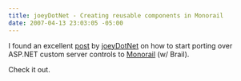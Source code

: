 ```yaml
---
title: joeyDotNet - Creating reusable components in Monorail
date: 2007-04-13 23:03:05 -05:00
---
```


I found an excellent [post](http://joeydotnet.com/blog/archive/2007/04/13/Having-fun-creating-reusable-components-in-MonoRail.aspx) by [joeyDotNet](http://joeydotnet.com/blog/Default.aspx) on how to start porting over ASP.NET custom server controls to [Monorail](http://www.castleproject.org/monorail/index.html) (w/ Brail).

Check it out.
